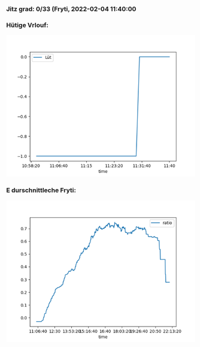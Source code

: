 ### Jitz grad: 0/33 (Fryti, 2022-02-04 11:40:00

### Hütige Vrlouf:
![Graph](Today.png)

### E durschnittleche Fryti:
![Graph](Fryti.png)